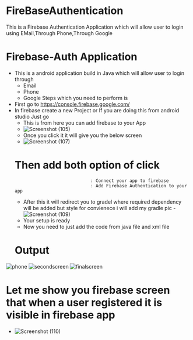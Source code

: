 # FireBaseAuthentication
This is a  Firebase Authentication Application which will allow user to login using EMail,Through Phone,Through Google
# Firebase-Auth Application
 - This is a android application build in Java which will allow user to login through
   - Email
   - Phone
   - Google
Steps which you need to perform is
- First go to https://console.firebase.google.com/
- In firebase create a new Project or If you are doing this from android studio Just go
  - This is from here you can add firebase to your App
   - ![Screenshot (105)](https://user-images.githubusercontent.com/42214175/74098864-0f4fc700-4b43-11ea-8128-f8604e37d69d.png)
   - Once you click it it will give you the below screen
   - ![Screenshot (107)](https://user-images.githubusercontent.com/42214175/74098897-6a81b980-4b43-11ea-80a2-bb7124b8784c.png)
   # Then add both option of click 
                                   : Connect your app to firebase
                                   : Add Firebase Authentication to your app
    - After this it will redirect you to gradel where required dependency will be added but style for convienece i will add my gradle pic
     -![Screenshot (109)](https://user-images.githubusercontent.com/42214175/74098968-32c74180-4b44-11ea-94da-dd5673926616.png)
     - Your setup is ready
     - Now you need to just add the code from java file and xml file
     # Output
 ![phone](https://user-images.githubusercontent.com/42214175/74102485-ca8b5680-4b69-11ea-96d5-982b0e2c12ac.png)
 ![secondscreen](https://user-images.githubusercontent.com/42214175/74099037-43c48280-4b45-11ea-8fff-87ea3dfb8ba9.jpg)
![finalscreen](https://user-images.githubusercontent.com/42214175/74099036-432bec00-4b45-11ea-9cac-83e7f719c9d6.jpg)

# Let me show you firebase screen that when a user registered it is visible in firebase app
- ![Screenshot (110)](https://user-images.githubusercontent.com/42214175/74099062-97cf6700-4b45-11ea-98e0-6b2e91fd98b7.png)
